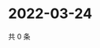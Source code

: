 # 2022-03-24

共 0 条

<!-- BEGIN WEIBO -->
<!-- 最后更新时间 Thu Mar 24 2022 17:15:02 GMT+0800 (China Standard Time) -->

<!-- END WEIBO -->
